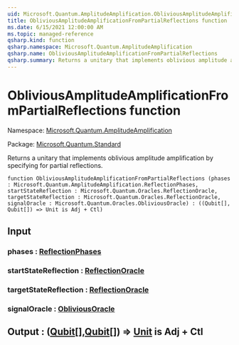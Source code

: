 ```yaml
---
uid: Microsoft.Quantum.AmplitudeAmplification.ObliviousAmplitudeAmplificationFromPartialReflections
title: ObliviousAmplitudeAmplificationFromPartialReflections function
ms.date: 6/15/2021 12:00:00 AM
ms.topic: managed-reference
qsharp.kind: function
qsharp.namespace: Microsoft.Quantum.AmplitudeAmplification
qsharp.name: ObliviousAmplitudeAmplificationFromPartialReflections
qsharp.summary: Returns a unitary that implements oblivious amplitude amplification by specifying for partial reflections.
---
```


# ObliviousAmplitudeAmplificationFromPartialReflections function

Namespace: [Microsoft.Quantum.AmplitudeAmplification](xref:Microsoft.Quantum.AmplitudeAmplification)

Package: [Microsoft.Quantum.Standard](https://nuget.org/packages/Microsoft.Quantum.Standard)


Returns a unitary that implements oblivious amplitude amplification by specifying for partial reflections.

```qsharp
function ObliviousAmplitudeAmplificationFromPartialReflections (phases : Microsoft.Quantum.AmplitudeAmplification.ReflectionPhases, startStateReflection : Microsoft.Quantum.Oracles.ReflectionOracle, targetStateReflection : Microsoft.Quantum.Oracles.ReflectionOracle, signalOracle : Microsoft.Quantum.Oracles.ObliviousOracle) : ((Qubit[], Qubit[]) => Unit is Adj + Ctl)
```


## Input

### phases : [ReflectionPhases](xref:Microsoft.Quantum.AmplitudeAmplification.ReflectionPhases)




### startStateReflection : [ReflectionOracle](xref:Microsoft.Quantum.Oracles.ReflectionOracle)




### targetStateReflection : [ReflectionOracle](xref:Microsoft.Quantum.Oracles.ReflectionOracle)




### signalOracle : [ObliviousOracle](xref:Microsoft.Quantum.Oracles.ObliviousOracle)





## Output : ([Qubit](xref:microsoft.quantum.qsharp.valueliterals#qubit-literals)[],[Qubit](xref:microsoft.quantum.qsharp.valueliterals#qubit-literals)[]) => [Unit](xref:microsoft.quantum.qsharp.valueliterals#unit-literal)  is Adj + Ctl

